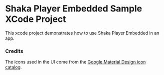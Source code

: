 # Shaka Player Embedded Sample XCode Project

This xcode project demonstrates how to use Shaka Player Embedded in an app.

### Credits

The icons used in the UI come from the [Google Material Design icon catalog][].

[Google Material Design icon catalog]: https://material.io/tools/icons/